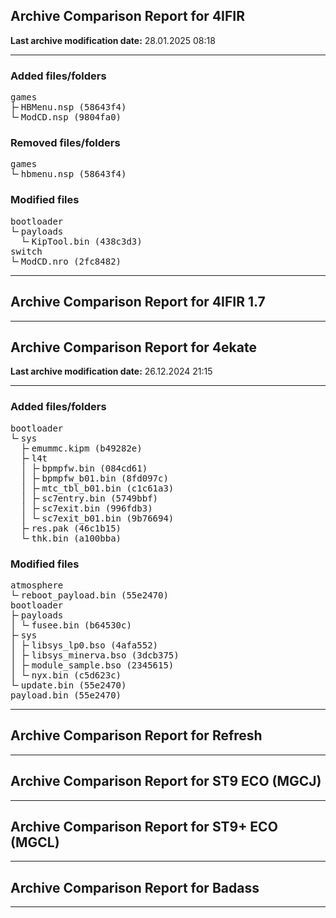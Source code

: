 <h2>Archive Comparison Report for <b>4IFIR</b></h2><b>Last archive modification date:</b> 28.01.2025 08:18<hr>

<h3>Added files/folders</h3>
<pre>games
├╴HBMenu.nsp (58643f4)
└╴ModCD.nsp (9804fa0)
</pre>
<h3>Removed files/folders</h3>
<pre>games
└╴hbmenu.nsp (58643f4)
</pre>
<h3>Modified files</h3>
<pre>bootloader
└╴payloads
  └╴KipTool.bin (438c3d3)
switch
└╴ModCD.nro (2fc8482)
</pre>
<hr>

<h2>Archive Comparison Report for <b>4IFIR 1.7</b></h2><hr>

<h2>Archive Comparison Report for <b>4ekate</b></h2><b>Last archive modification date:</b> 26.12.2024 21:15<hr>

<h3>Added files/folders</h3>
<pre>bootloader
└╴sys
  ├╴emummc.kipm (b49282e)
  ├╴l4t
  │ ├╴bpmpfw.bin (084cd61)
  │ ├╴bpmpfw_b01.bin (8fd097c)
  │ ├╴mtc_tbl_b01.bin (c1c61a3)
  │ ├╴sc7entry.bin (5749bbf)
  │ ├╴sc7exit.bin (996fdb3)
  │ └╴sc7exit_b01.bin (9b76694)
  ├╴res.pak (46c1b15)
  └╴thk.bin (a100bba)
</pre>
<h3>Modified files</h3>
<pre>atmosphere
└╴reboot_payload.bin (55e2470)
bootloader
├╴payloads
│ └╴fusee.bin (b64530c)
├╴sys
│ ├╴libsys_lp0.bso (4afa552)
│ ├╴libsys_minerva.bso (3dcb375)
│ ├╴module_sample.bso (2345615)
│ └╴nyx.bin (c5d623c)
└╴update.bin (55e2470)
payload.bin (55e2470)
</pre>
<hr>

<h2>Archive Comparison Report for <b>Refresh</b></h2><hr>

<h2>Archive Comparison Report for <b>ST9 ECO (MGCJ)</b></h2><hr>

<h2>Archive Comparison Report for <b>ST9+ ECO (MGCL)</b></h2><hr>

<h2>Archive Comparison Report for <b>Badass</b></h2><hr>

